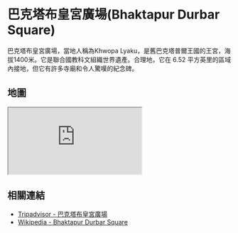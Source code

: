 # 巴克塔布皇宮廣場(Bhaktapur Durbar Square)

巴克塔布皇宮廣場，當地人稱為Khwopa Lyaku，是舊巴克塔普爾王國的王宮，海拔1400米。它是聯合國教科文組織世界遺產。合理地，它在 6.52 平方英里的區域內接地，但它有許多寺廟和令人驚嘆的紀念碑。

## 地圖

<iframe src="https://www.google.com/maps/embed?pb=!1m18!1m12!1m3!1d3533.4630737651887!2d85.4255220108737!3d27.67207912694717!2m3!1f0!2f0!3f0!3m2!1i1024!2i768!4f13.1!3m3!1m2!1s0x39eb1aafec32df31%3A0xdda339e731af9bfd!2sBhaktapur%20Durbar%20Square!5e0!3m2!1sen!2stw!4v1690718417421!5m2!1sen!2stw" allowfullscreen="" loading="lazy" referrerpolicy="no-referrer-when-downgrade"></iframe>

## 相關連結

- [Tripadvisor - 巴克塔布皇宮廣場](https://www.tripadvisor.com.tw/Attraction_Review-g424934-d447420-Reviews-Bhaktapur_Durbar_Square-Bhaktapur_Kathmandu_Valley_Bagmati_Zone_Central_Region.html)
- [Wikipedia - Bhaktapur Durbar Square](https://en.wikipedia.org/wiki/Bhaktapur_Durbar_Square)
